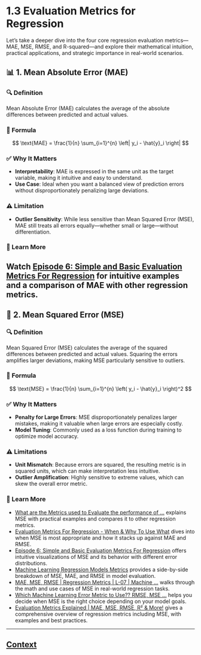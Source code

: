 # 1.3 Evaluation Metrics for Regression 
 
 Let’s take a deeper dive into the four core regression evaluation metrics—MAE, MSE, RMSE, and R-squared—and explore their mathematical intuition, practical applications, and strategic importance in real-world scenarios.

 ## 📊 1. Mean Absolute Error (MAE)

### 🔍 Definition
Mean Absolute Error (MAE) calculates the average of the absolute differences between predicted and actual values.

### 📐 Formula


$$
\text{MAE} = \frac{1}{n} \sum_{i=1}^{n} \left| y_i - \hat{y}_i \right|
$$



### ✅ Why It Matters
- **Interpretability**: MAE is expressed in the same unit as the target variable, making it intuitive and easy to understand.
- **Use Case**: Ideal when you want a balanced view of prediction errors without disproportionately penalizing large deviations.

### ⚠️ Limitation
- **Outlier Sensitivity**: While less sensitive than Mean Squared Error (MSE), MAE still treats all errors equally—whether small or large—without differentiation.

### 🎥 Learn More
Watch [Episode 6: Simple and Basic Evaluation Metrics For Regression](https://www.youtube.com/watch?v=k6q6Sn60ngc) for intuitive examples and a comparison of MAE with other regression metrics.
----
## 📐 2. Mean Squared Error (MSE)

### 🔍 Definition
Mean Squared Error (MSE) calculates the average of the squared differences between predicted and actual values. Squaring the errors amplifies larger deviations, making MSE particularly sensitive to outliers.

### 📐 Formula


$$
\text{MSE} = \frac{1}{n} \sum_{i=1}^{n} \left( y_i - \hat{y}_i \right)^2
$$



### ✅ Why It Matters
- **Penalty for Large Errors**: MSE disproportionately penalizes larger mistakes, making it valuable when large errors are especially costly.
- **Model Tuning**: Commonly used as a loss function during training to optimize model accuracy.

### ⚠️ Limitations
- **Unit Mismatch**: Because errors are squared, the resulting metric is in squared units, which can make interpretation less intuitive.
- **Outlier Amplification**: Highly sensitive to extreme values, which can skew the overall error metric.

### 🎥 Learn More
- [What are the Metrics used to Evaluate the performance of ...](https://www.youtube.com/watch?v=SH4soR1O7fY) explains MSE with practical examples and compares it to other regression metrics.
- [Evaluation Metrics For Regression - When & Why To Use What](https://www.youtube.com/watch?v=TrzUlo4BImM) dives into when MSE is most appropriate and how it stacks up against MAE and RMSE.
- [Episode 6: Simple and Basic Evaluation Metrics For Regression](https://www.youtube.com/watch?v=k6q6Sn60ngc) offers intuitive visualizations of MSE and its behavior with different error distributions.
- [Machine Learning Regression Models Metrics](https://www.youtube.com/watch?v=jyeNAByFL_A) provides a side-by-side breakdown of MSE, MAE, and RMSE in model evaluation.
- [MAE, MSE, RMSE | Regression Metrics | L-07 | Machine ...](https://www.youtube.com/watch?v=cFj4KypOrMk) walks through the math and use cases of MSE in real-world regression tasks.
- [Which Machine Learning Error Metric to Use?? RMSE, MSE ...](https://www.youtube.com/watch?v=sHOBQbeSAb0) helps you decide when MSE is the right choice depending on your model goals.
- [Evaluation Metrics Explained | MAE, MSE, RMSE, R² & More!](https://m.youtube.com/watch?v=RnpE8yOsRs4) gives a comprehensive overview of regression metrics including MSE, with examples and best practices.
----













 ## [Context](./../context.md)
